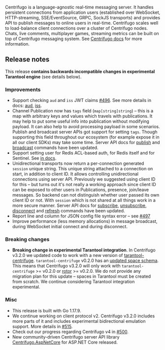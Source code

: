 Centrifugo is a language-agnostic real-time messaging server. It handles persistent connections from application users (established over WebSocket, HTTP-streaming, SSE/EventSource, GRPC, SockJS transports) and provides API to publish messages to online users in real-time. Centrifugo scales well to load-balance client connections over a cluster of Centrifugo nodes. Chats, live comments, multiplayer games, streaming metrics can be built on top of Centrifugo messaging system. See [Centrifugo docs](https://centrifugal.dev/) for more information.

## Release notes

This release **contains backwards incompatible changes in experimental Tarantool engine** (see details below).

### Improvements

* Support checking `aud` and `iss` JWT claims [#496](https://github.com/centrifugal/centrifugo/pull/496). See more details in docs: [aud](https://centrifugal.dev/docs/server/authentication#aud), [iss](https://centrifugal.dev/docs/server/authentication#iss).
* Channel Publication now has `tags` field (`map[string]string`) – this is a map with arbitrary keys and values which travels with publications. It may help to put some useful info into publication without modifying payload. It can also help to avoid processing payload in some scenarios. Publish and broadcast server APIs got support for setting `tags`. Though supporting this field throughout our ecosystem (for example expose it in all our client SDKs) may take some time. Server API docs for [publish](https://centrifugal.dev/docs/server/server_api#publish) and [broadcast](https://centrifugal.dev/docs/server/server_api#broadcast) commands have been updated.
* Support setting user for Redis ACL-based auth, for Redis itself and for Sentinel. See [in docs](https://centrifugal.dev/docs/server/engines#redis_db).
* Unidirectional transports now return a per-connection generated `session` unique string. This unique string attached to a connection on start, in addition to client ID. It allows controlling unidirectional connections using server API. Previously we suggested using client ID for this – but turns out it's not really a working approach since client ID can be exposed to other users in Publications, presence, join/leave messages. So backend can not distinguish whether user passed its own client ID or not. With `session` which is not shared at all things work in a more secure manner. Server API docs for [subscribe](https://centrifugal.dev/docs/server/server_api#subscribe), [unsubscribe](https://centrifugal.dev/docs/server/server_api#unsubscribe), [disconnect](https://centrifugal.dev/docs/server/server_api#disconnect) and [refresh](https://centrifugal.dev/docs/server/server_api#refresh) commands have been updated.
* Report line and column for JSON config file syntax error – see [#497](https://github.com/centrifugal/centrifugo/issues/497)
* Improve performance (less memory allocations) in message broadcast, during WebSocket initial connect and during disconnect.

### Breaking changes

* **Breaking change in experimental Tarantool integration**. In Centrifugo v3.2.0 we updated code to work with a new version of [tarantool-centrifuge](https://github.com/centrifugal/tarantool-centrifuge). `tarantool-centrifuge` v0.2.0 has an [updated space schema](https://github.com/centrifugal/tarantool-centrifuge/releases/tag/v0.2.0). This means that Centrifugo v3.2.0 will only work with `tarantool-centrifuge` >= v0.2.0 or [rotor](https://github.com/centrifugal/rotor) >= v0.2.0. We do not provide any migration plan for this update – spaces in Tarantool must be created from scratch. We continue considering Tarantool integration experimental.

### Misc

* This release is built with Go 1.17.9.
* We continue working on client protocol v2. Centrifugo v3.2.0 includes more parts of it and includes experimental bidirectional emulation support. More details in [#515](https://github.com/centrifugal/centrifugo/pull/515).
* Check out our progress regarding Centrifugo v4 in [#500](https://github.com/centrifugal/centrifugo/issues/500).
* New community-driven Centrifugo server API library [Centrifugo.AspNetCore](https://github.com/ismkdc/Centrifugo.AspNetCore) for ASP.NET Core released.
